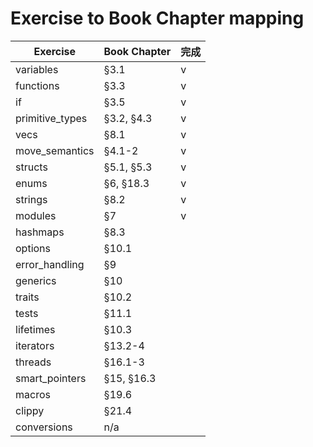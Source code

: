 # Exercise to Book Chapter mapping

| Exercise               | Book Chapter        | 完成 |
| ---------------------- | ------------------- |-----|
| variables              | §3.1                |v|
| functions              | §3.3                |v|
| if                     | §3.5                |v|
| primitive_types        | §3.2, §4.3          |v|
| vecs                   | §8.1                |v|
| move_semantics         | §4.1-2              |v|
| structs                | §5.1, §5.3          |v|
| enums                  | §6, §18.3           |v|
| strings                | §8.2                |v|
| modules                | §7                  |v|
| hashmaps               | §8.3                |
| options                | §10.1               |
| error_handling         | §9                  |
| generics               | §10                 |
| traits                 | §10.2               |
| tests                  | §11.1               |
| lifetimes              | §10.3               |
| iterators              | §13.2-4             |
| threads                | §16.1-3             |
| smart_pointers         | §15, §16.3          |
| macros                 | §19.6               |
| clippy                 | §21.4               |
| conversions            | n/a                 |
